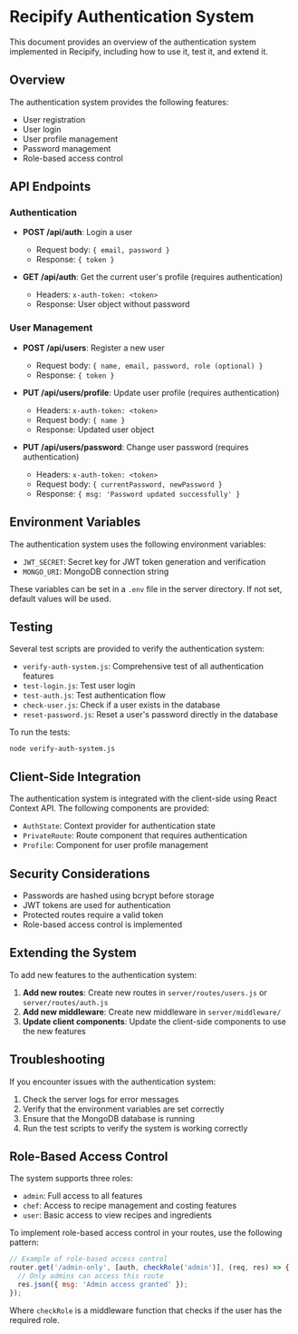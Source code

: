 # Recipify Authentication System

This document provides an overview of the authentication system implemented in Recipify, including how to use it, test it, and extend it.

## Overview

The authentication system provides the following features:
- User registration
- User login
- User profile management
- Password management
- Role-based access control

## API Endpoints

### Authentication

- **POST /api/auth**: Login a user
  - Request body: `{ email, password }`
  - Response: `{ token }`

- **GET /api/auth**: Get the current user's profile (requires authentication)
  - Headers: `x-auth-token: <token>`
  - Response: User object without password

### User Management

- **POST /api/users**: Register a new user
  - Request body: `{ name, email, password, role (optional) }`
  - Response: `{ token }`

- **PUT /api/users/profile**: Update user profile (requires authentication)
  - Headers: `x-auth-token: <token>`
  - Request body: `{ name }`
  - Response: Updated user object

- **PUT /api/users/password**: Change user password (requires authentication)
  - Headers: `x-auth-token: <token>`
  - Request body: `{ currentPassword, newPassword }`
  - Response: `{ msg: 'Password updated successfully' }`

## Environment Variables

The authentication system uses the following environment variables:
- `JWT_SECRET`: Secret key for JWT token generation and verification
- `MONGO_URI`: MongoDB connection string

These variables can be set in a `.env` file in the server directory. If not set, default values will be used.

## Testing

Several test scripts are provided to verify the authentication system:

- `verify-auth-system.js`: Comprehensive test of all authentication features
- `test-login.js`: Test user login
- `test-auth.js`: Test authentication flow
- `check-user.js`: Check if a user exists in the database
- `reset-password.js`: Reset a user's password directly in the database

To run the tests:
```
node verify-auth-system.js
```

## Client-Side Integration

The authentication system is integrated with the client-side using React Context API. The following components are provided:

- `AuthState`: Context provider for authentication state
- `PrivateRoute`: Route component that requires authentication
- `Profile`: Component for user profile management

## Security Considerations

- Passwords are hashed using bcrypt before storage
- JWT tokens are used for authentication
- Protected routes require a valid token
- Role-based access control is implemented

## Extending the System

To add new features to the authentication system:

1. **Add new routes**: Create new routes in `server/routes/users.js` or `server/routes/auth.js`
2. **Add new middleware**: Create new middleware in `server/middleware/`
3. **Update client components**: Update the client-side components to use the new features

## Troubleshooting

If you encounter issues with the authentication system:

1. Check the server logs for error messages
2. Verify that the environment variables are set correctly
3. Ensure that the MongoDB database is running
4. Run the test scripts to verify the system is working correctly

## Role-Based Access Control

The system supports three roles:
- `admin`: Full access to all features
- `chef`: Access to recipe management and costing features
- `user`: Basic access to view recipes and ingredients

To implement role-based access control in your routes, use the following pattern:

```javascript
// Example of role-based access control
router.get('/admin-only', [auth, checkRole('admin')], (req, res) => {
  // Only admins can access this route
  res.json({ msg: 'Admin access granted' });
});
```

Where `checkRole` is a middleware function that checks if the user has the required role. 